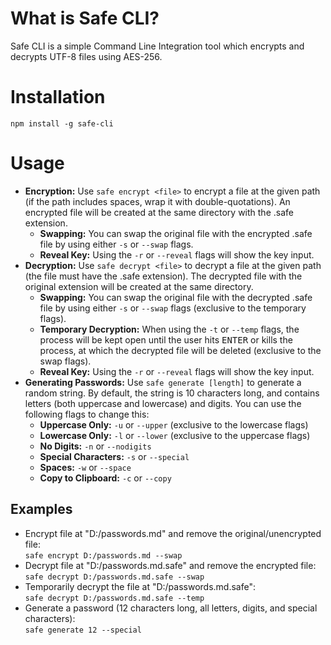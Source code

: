 # What is Safe CLI?

Safe CLI is a simple Command Line Integration tool which encrypts and decrypts UTF-8 files using AES-256.

# Installation

`npm install -g safe-cli`

# Usage

- **Encryption:** Use `safe encrypt <file>` to encrypt a file at the given path (if the path includes spaces, wrap it with double-quotations). An encrypted file will be created at the same directory with the .safe extension.
  - **Swapping:** You can swap the original file with the encrypted .safe file by using either `-s` or `--swap` flags.
  - **Reveal Key:** Using the `-r` or `--reveal` flags will show the key input.
- **Decryption:** Use `safe decrypt <file>` to decrypt a file at the given path (the file must have the .safe extension). The decrypted file with the original extension will be created at the same directory.
  - **Swapping:** You can swap the original file with the decrypted .safe file by using either `-s` or `--swap` flags (exclusive to the temporary flags).
  - **Temporary Decryption:** When using the `-t` or `--temp` flags, the process will be kept open until the user hits <kbd>ENTER</kbd> or kills the process, at which the decrypted file will be deleted (exclusive to the swap flags).
  - **Reveal Key:** Using the `-r` or `--reveal` flags will show the key input.
- **Generating Passwords:** Use `safe generate [length]` to generate a random string. By default, the string is 10 characters long, and contains letters (both uppercase and lowercase) and digits. You can use the following flags to change this:
  - **Uppercase Only:** `-u` or `--upper` (exclusive to the lowercase flags)
  - **Lowercase Only:** `-l` or `--lower` (exclusive to the uppercase flags)
  - **No Digits:** `-n` or `--nodigits`
  - **Special Characters:** `-s` or `--special`
  - **Spaces:** `-w` or `--space`
  - **Copy to Clipboard:** `-c` or `--copy`

## Examples

- Encrypt file at "D:/passwords.md" and remove the original/unencrypted file:  
    `safe encrypt D:/passwords.md --swap`
- Decrypt file at "D:/passwords.md.safe" and remove the encrypted file:  
    `safe decrypt D:/passwords.md.safe --swap`
- Temporarily decrypt the file at "D:/passwords.md.safe":  
    `safe decrypt D:/passwords.md.safe --temp`
- Generate a password (12 characters long, all letters, digits, and special characters):  
    `safe generate 12 --special`
